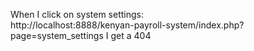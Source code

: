 When I click on system settings:  
http://localhost:8888/kenyan-payroll-system/index.php?page=system_settings 
 I get a 404 